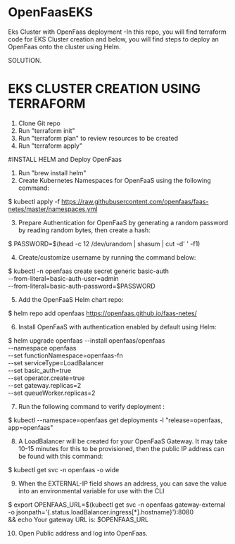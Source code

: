 # OpenFaasEKS
Eks Cluster with OpenFaas deployment
-In this repo, you will find terraform code for EKS Cluster creation and below, you will find steps to deploy an OpenFaas onto the cluster using Helm.


SOLUTION.

# EKS CLUSTER CREATION USING TERRAFORM
1) Clone Git repo 
2) Run "terraform init"
3) Run "terraform plan" to review resources to be created 
4) Run "terraform apply"

#INSTALL HELM and Deploy OpenFaas 

1) Run "brew install helm"
2) Create Kubernetes Namespaces for OpenFaaS using the following command:

$ kubectl apply -f https://raw.githubusercontent.com/openfaas/faas-netes/master/namespaces.yml

3) Prepare Authentication for OpenFaaS by generating a random password by reading random bytes, then create a hash:

 $ PASSWORD=$(head -c 12 /dev/urandom | shasum | cut -d' ' -f1)

4) Create/customize username by running the command below:

$ kubectl -n openfaas create secret generic basic-auth \
  --from-literal=basic-auth-user=admin \
  --from-literal=basic-auth-password=$PASSWORD

5) Add the OpenFaaS Helm chart repo: 

  $ helm repo add openfaas https://openfaas.github.io/faas-netes/

6) Install OpenFaaS with authentication enabled by default using Helm:

 $ helm upgrade openfaas --install openfaas/openfaas \
    --namespace openfaas  \
    --set functionNamespace=openfaas-fn \
    --set serviceType=LoadBalancer \
    --set basic_auth=true \
    --set operator.create=true \
    --set gateway.replicas=2 \
    --set queueWorker.replicas=2

7) Run the following command to verify deployment :

 $ kubectl --namespace=openfaas get deployments -l "release=openfaas, app=openfaas"


8) A LoadBalancer will be created for your OpenFaaS Gateway. It may take 10-15 minutes for this to be provisioned, then the public IP address can be found with this command:

  $ kubectl get svc -n openfaas -o wide

9) When the EXTERNAL-IP field shows an address, you can save the value into an environmental variable for use with the CLI 

  $ export OPENFAAS_URL=$(kubectl get svc -n openfaas gateway-external -o  jsonpath='{.status.loadBalancer.ingress[*].hostname}'):8080  \
    && echo Your gateway URL is: $OPENFAAS_URL

10) Open Public address and log into OpenFaas.



